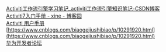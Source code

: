 [Activiti工作流引擎学习笔记_activiti工作流引擎知识笔记-CSDN博客](https://blog.csdn.net/qq_47267252/article/details/126630200)<br />[Activiti7入门手册 - xine - 博客园](https://www.cnblogs.com/xine/p/14553069.html)<br />[Activiti 用户手册](https://jeecg.com/activiti5.21/#bpmn20)<br />[https://www.cnblogs.com/biaogejiushibiao/p/10291920.html](https://www.cnblogs.com/biaogejiushibiao/p/10291920.html)<br />[华为开发者论坛](https://developer.huawei.com/consumer/cn/forum/topic/0203739131425340011)





